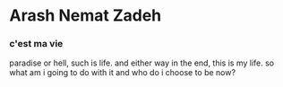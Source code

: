 # Arash Nemat Zadeh
### c'est ma vie
paradise or hell, such is life. and either way in the end, this is my life. so what am i going to do with it and who do i choose to be now?